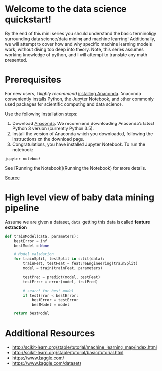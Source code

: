 # Welcome to the data science quickstart!
By the end of this mini series you should understand the basic terminoligy surrounding data science/data mining and machine learning! Additionally, we will attempt to cover how and why specific machine learning models work, without diving too deep into theory. Note, this series assumes working knowledge of python, and I will attempt to translate any math presented. 

# Prerequisites
For new users, I *highly recommend* [installing Anaconda](https://www.continuum.io/downloads). Anaconda conveniently installs Python, the Jupyter Notebook, and other commonly used packages for scientific computing and data science.

Use the following installation steps:

1. Download [Anaconda](https://www.continuum.io/downloads). We recommend downloading Anaconda’s latest Python 3 version (currently Python 3.5).
1. Install the version of Anaconda which you downloaded, following the instructions on the download page.
1. Congratulations, you have installed Jupyter Notebook. To run the notebook:

```
jupyter notebook
```

See [Running the Notebook](Running the Notebook) for more details.

[Source](http://jupyter.readthedocs.io/en/latest/install.html#installing-jupyter-using-anaconda-and-conda)

# High level view of baby data mining pipeline
Assume we are given a dataset, `data`. getting this data is called **feature extraction**

```python
def trainModel(data, parameters):
    bestError = inf
    bestModel = None

    # Model validation
    for trainSplit, testSplit in split(data):
        trainFeat, testFeat = featureEngineering(trainSplit)
        model = train(trainFeat, parameters)

        testPred = predict(model, testFeat)
        testError = error(model, testPred) 

        # search for best model
        if testError < bestError:
            bestError = testError
            bestModel = model

    return bestModel

```

# Additional Resources 
* http://scikit-learn.org/stable/tutorial/machine_learning_map/index.html
* http://scikit-learn.org/stable/tutorial/basic/tutorial.html
* https://www.kaggle.com/
* https://www.kaggle.com/datasets

